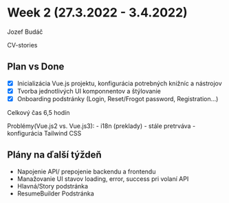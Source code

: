 # Week 2 (27.3.2022 - 3.4.2022)

Jozef Budáč

CV-stories

## Plan vs Done
- [x] Inicializácia Vue.js projektu, konfigurácia potrebných knižníc a nástrojov
- [x] Tvorba jednotlivých UI komponnentov a štýlovanie
- [x] Onboarding podstránky (Login, Reset/Frogot password, Registration...)

Celkový čas 6,5 hodín

Problémy(Vue.js2 vs. Vue.js3):
    - i18n (preklady) - stále pretrváva
    - konfigurácia Tailwind CSS

    

## Plány na ďalší týždeň
- Napojenie API/ prepojenie backendu a frontendu
- Manažovanie UI stavov loading, error, success pri volaní API
- Hlavná/Story podstránka
- ResumeBuilder Podstránka
